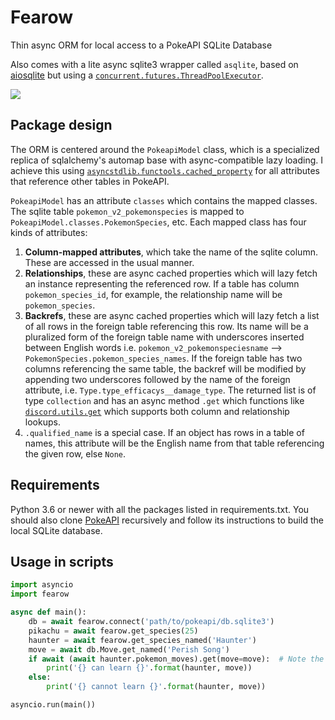 # Fearow
Thin async ORM for local access to a PokeAPI SQLite Database

Also comes with a lite async sqlite3 wrapper called `asqlite`, based on [aiosqlite](https://github.com/omnilib/aiosqlite) but using a [`concurrent.futures.ThreadPoolExecutor`](https://docs.python.org/3/library/concurrent.futures.html#concurrent.futures.ThreadPoolExecutor).

![](https://images.gameinfo.io/pokemon/256/022-00.png)

## Package design
The ORM is centered around the `PokeapiModel` class, which is a specialized replica of sqlalchemy's automap base with async-compatible lazy loading. I achieve this using [`asyncstdlib.functools.cached_property`](https://asyncstdlib.readthedocs.io/en/latest/source/api/functools.html#asyncstdlib.functools.cached_property) for all attributes that reference other tables in PokeAPI.

`PokeapiModel` has an attribute `classes` which contains the mapped classes. The sqlite table `pokemon_v2_pokemonspecies` is mapped to `PokeapiModel.classes.PokemonSpecies`, etc. Each mapped class has four kinds of attributes:
1. **Column-mapped attributes**, which take the name of the sqlite column. These are accessed in the usual manner.
2. **Relationships**, these are async cached properties which will lazy fetch an instance representing the referenced row. If a table has column `pokemon_species_id`, for example, the relationship name will be `pokemon_species`.
3. **Backrefs**, these are async cached properties which will lazy fetch a list of all rows in the foreign table referencing this row. Its name will be a pluralized form of the foreign table name with underscores inserted between English words i.e. `pokemon_v2_pokemonspeciesname` --> `PokemonSpecies.pokemon_species_names`. If the foreign table has two columns referencing the same table, the backref will be modified by appending two underscores followed by the name of the foreign attribute, i.e. `Type.type_efficacys__damage_type`. The returned list is of type `collection` and has an async method `.get` which functions like [`discord.utils.get`](https://discordpy.readthedocs.io/en/latest/api.html#discord.utils.get) which supports both column and relationship lookups.
4. `.qualified_name` is a special case. If an object has rows in a table of names, this attribute will be the English name from that table referencing the given row, else `None`.

## Requirements
Python 3.6 or newer with all the packages listed in requirements.txt. You should also clone [PokeAPI](/PokeAPI/pokeapi) recursively and follow its instructions to build the local SQLite database.

## Usage in scripts
```py
import asyncio
import fearow

async def main():
    db = await fearow.connect('path/to/pokeapi/db.sqlite3')
    pikachu = await fearow.get_species(25)
    haunter = await fearow.get_species_named('Haunter')
    move = await db.Move.get_named('Perish Song')
    if await (await haunter.pokemon_moves).get(move=move):  # Note the double await!!
        print('{} can learn {}'.format(haunter, move))
    else:
        print('{} cannot learn {}'.format(haunter, move))

asyncio.run(main())
```
